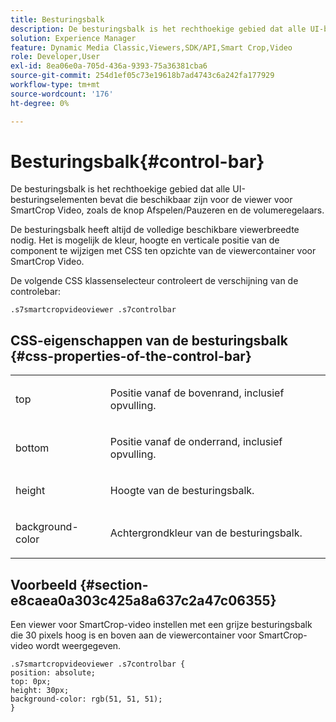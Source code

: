 ```yaml
---
title: Besturingsbalk
description: De besturingsbalk is het rechthoekige gebied dat alle UI-besturingselementen bevat die beschikbaar zijn voor de viewer voor SmartCrop Video, zoals de knop Afspelen/Pauzeren en de volumeregelaars.
solution: Experience Manager
feature: Dynamic Media Classic,Viewers,SDK/API,Smart Crop,Video
role: Developer,User
exl-id: 8ea06e0a-705d-436a-9393-75a36381cba6
source-git-commit: 254d1ef05c73e19618b7ad4743c6a242fa177929
workflow-type: tm+mt
source-wordcount: '176'
ht-degree: 0%

---
```


# Besturingsbalk{#control-bar}

De besturingsbalk is het rechthoekige gebied dat alle UI-besturingselementen bevat die beschikbaar zijn voor de viewer voor SmartCrop Video, zoals de knop Afspelen/Pauzeren en de volumeregelaars.

<!--<a id="section_061E550C1C1D4DB2BD663A898895B38C"></a>-->

De besturingsbalk heeft altijd de volledige beschikbare viewerbreedte nodig. Het is mogelijk de kleur, hoogte en verticale positie van de component te wijzigen met CSS ten opzichte van de viewercontainer voor SmartCrop Video.

De volgende CSS klassenselecteur controleert de verschijning van de controlebar:

```
.s7smartcropvideoviewer .s7controlbar
```

## CSS-eigenschappen van de besturingsbalk {#css-properties-of-the-control-bar}

<table id="table_C48C56E696304C9BAFEE71BA9EA9A174"> 
 <tbody> 
  <tr> 
   <td colname="col1"> <p> <span class="codeph"> top </span> </p> </td> 
   <td colname="col2"> <p>Positie vanaf de bovenrand, inclusief opvulling. </p> </td> 
  </tr> 
  <tr> 
   <td colname="col1"> <p> <span class="codeph"> bottom </span> </p> </td> 
   <td colname="col2"> <p> Positie vanaf de onderrand, inclusief opvulling. </p> </td> 
  </tr> 
  <tr> 
   <td colname="col1"> <p> <span class="codeph"> height </span> </p> </td> 
   <td colname="col2"> <p>Hoogte van de besturingsbalk. </p> </td> 
  </tr> 
  <tr> 
   <td colname="col1"> <p> <span class="codeph"> background-color </span> </p> </td> 
   <td colname="col2"> <p>Achtergrondkleur van de besturingsbalk. </p> </td> 
  </tr> 
 </tbody> 
</table>

## Voorbeeld {#section-e8caea0a303c425a8a637c2a47c06355}

Een viewer voor SmartCrop-video instellen met een grijze besturingsbalk die 30 pixels hoog is en boven aan de viewercontainer voor SmartCrop-video wordt weergegeven.

```
.s7smartcropvideoviewer .s7controlbar {  
position: absolute; 
top: 0px; 
height: 30px; 
background-color: rgb(51, 51, 51); 
}
```
